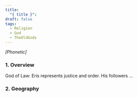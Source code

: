 ```yaml
---
title:
  "{ title }": 
draft: false
tags:
  - Religion
  - God
  - TheOldGods
---
```

*[Phonetic]*
### 1. **Overview**

God of Law: Eris represents justice and order. His followers ...

### 2. **Geography**
